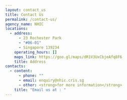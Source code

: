 ```yaml
---
layout: contact_us
title: Contact Us
permalink: /contact-us/
agency_name: NHIC
locations:
  - address:
      - 23 Rochester Park
      - "#06-01"
      - Singapore 139234
    operating_hours: []
    maps_link: https://goo.gl/maps/dR1V3UxCbjeAfq8F6
    title: Address
contacts:
  - content:
      - phone: ""
      - email: enquiry@nhic.cris.sg
      - other: <strong>for more information</strong>
    title: "Email us at : "
---
```

